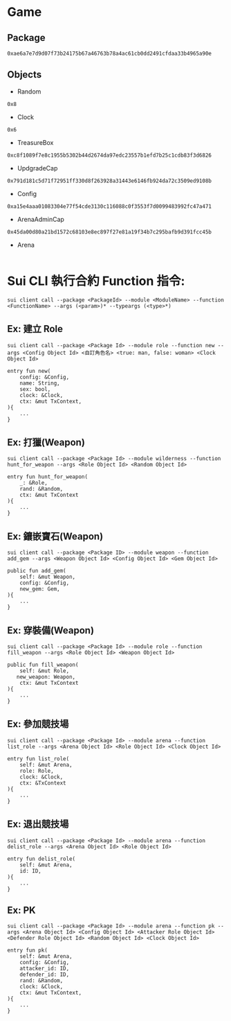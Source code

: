 # Game

## Package
```
0xae6a7e7d9d07f73b24175b67a46763b78a4ac61cb0dd2491cfdaa33b4965a90e
```

## Objects
* Random
```
0x8
```
* Clock
```
0x6
```
* TreasureBox
```
0xc8f1089f7e8c1955b5302b44d2674da97edc23557b1efd7b25c1cdb83f3d6826
```
* UpdgradeCap
```
0x791d181c5d71f72951ff330d8f263928a31443e6146fb924da72c3509ed9108b
```
* Config
```
0xa15e4aaa01083304e77f54cde3130c116088c0f3553f7d0099483992fc47a471
```
* ArenaAdminCap
```
0x45da00d80a21bd1572c68103e8ec897f27e81a19f34b7c295bafb9d391fcc45b
```
* Arena
```

```

# Sui CLI 執行合約 Function 指令:
```shell=
sui client call --package <PackageId> --module <ModuleName> --function <FunctionName> --args (<param>)* --typeargs (<type>*) 
```

## Ex: 建立 Role 
```
sui client call --package <Package Id> --module role --function new --args <Config Object Id> <自訂角色名> <true: man, false: woman> <Clock Object Id>
```

```rust=
entry fun new(
    config: &Config,
    name: String,
    sex: bool,
    clock: &Clock,
    ctx: &mut TxContext,
){
    ...
}
```


## Ex: 打獵(Weapon)
```
sui client call --package <Package Id> --module wilderness --function hunt_for_weapon --args <Role Object Id> <Random Object Id>
```

```rust=
entry fun hunt_for_weapon(
    _: &Role,
    rand: &Random,
    ctx: &mut TxContext
){
    ...
}
```

## Ex: 鑲嵌寶石(Weapon)
```
sui client call --package <Package ID> --module weapon --function add_gem --args <Weapon Object Id> <Config Object Id> <Gem Object Id>
```

```rust=
public fun add_gem(
    self: &mut Weapon,
    config: &Config,
    new_gem: Gem,
){
    ...
}
```

## Ex: 穿裝備(Weapon)
```
sui client call --package <Package Id> --module role --function fill_weapon --args <Role Object Id> <Weapon Object Id> 
```

```rust=
public fun fill_weapon(
    self: &mut Role, 
   new_weapon: Weapon, 
    ctx: &mut TxContext
){
    ...
}
```

## Ex: 參加競技場
```
sui client call --package <Package Id> --module arena --function list_role --args <Arena Object Id> <Role Object Id> <Clock Object Id>
```

```rust=
entry fun list_role(
    self: &mut Arena,
    role: Role,
    clock: &Clock,
    ctx: &TxContext
){
    ...
}
```

## Ex: 退出競技場
```
sui client call --package <Package Id> --module arena --function delist_role --args <Arena Object Id> <Role Object Id>
```

```rust=
entry fun delist_role(
    self: &mut Arena,
    id: ID,
){
    ...
}
```

## Ex: PK
```
sui client call --package <Package Id> --module arena --function pk --args <Arena Object Id> <Config Object Id> <Attacker Role Object Id> <Defender Role Object Id> <Random Object Id> <Clock Object Id>
```

```rust=
entry fun pk(
    self: &mut Arena,
    config: &Config,
    attacker_id: ID,
    defender_id: ID,
    rand: &Random,
    clock: &Clock,
    ctx: &mut TxContext,
){
    ...
}
```
